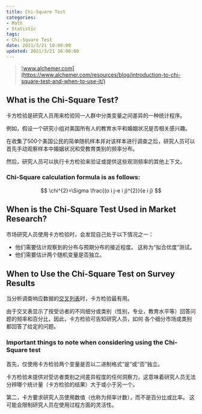 ```yaml
---
title: Chi-Square Test
categories:
- Math
- Statistic
tags:
- Chi-Square Test
date: 2021/3/21 10:00:00
updated: 2021/3/21 16:00:00
---
```




> [www.alchemer.com](https://www.alchemer.com/resources/blog/introduction-to-chi-square-test-and-when-to-use-it/)

What is the Chi-Square Test?
----------------------------

卡方检验是研究人员用来检验同一人群中分类变量之间差异的一种统计程序。

例如，假设一个研究小组对美国所有人的教育水平和婚姻状况是否相关感兴趣。

在收集了500个美国公民的简单随机样本并对该样本进行调查之后，研究人员可以首先手动观察样本中婚姻状况和受教育类别的频率分布。

然后，研究人员可以执行卡方检验来验证或提供这些观测频率的其他上下文。

### Chi-Square calculation formula is as follows:

$$
\chi^{2}=\Sigma \frac{(o i j-e i j)^{2}}{e i j}
$$

When is the Chi-Square Test Used in Market Research?
----------------------------------------------------

市场研究人员使用卡方检验时，会发现自己处于以下情况之一：

- 他们需要估计观察到的分布与预期分布的接近程度。 这称为“拟合优度”测试。
- 他们需要估计两个随机变量是否独立。

When to Use the Chi-Square Test on Survey Results
-------------------------------------------------

当分析调查响应数据的[交叉列表](https://www.alchemer.com//resources/blog/cross-tabulation/)时，卡方检验最有用。

由于交叉表显示了按受访者的不同细分或类别（性别，专业，教育水平等）回答问题的频率和百分比，因此，卡方检验可告知研究人员，如何 各个细分市场或类别都回答了给定的问题。

### Important things to note when considering using the Chi-Square test

首先，仅使用卡方检验两个变量是否以二进制格式“是”或“否”独立。

卡方检验未提供对受访者类别之间差异程度的任何洞察力，这意味着研究人员无法分辨哪个统计量（卡方检验的结果）大于或小于另一个。

第二，卡方要求研究人员使用数值（也称为频率计数），而不是百分比或比率。 这可能会限制研究人员在使用过程方面的灵活性。